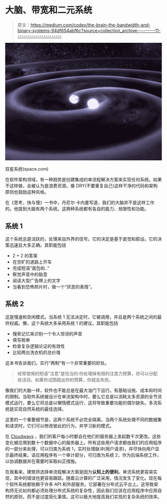 # 大脑、带宽和二元系统

> 原文：<https://medium.com/codex/the-brain-the-bandwidth-and-binary-systems-94df654abf6c?source=collection_archive---------11----------------------->

![](img/d76facb10ebb855daa9a3dd1cd326a4a.png)

双星系统(space.com)

在软件架构领域，有一种趋势是创建集成的单流程解决方案来实现任何系统。如果不这样做，会被认为是浪费资源。像 DRY(不要重复自己)这样干净的代码和架构原则也鼓励这种风格。

在《思考，快与慢》一书中，丹尼尔·卡内曼写道，我们的大脑并不是这样工作的。他提到大脑有两个系统。这两种系统都有各自的能力、局限性和功能。

## **系统 1**

这个系统总是活跃的，处理来自外界的信号。它的决定是基于直觉和假设。它的决策迅速且大多正确。其职能包括

*   2 + 2 的答案
*   在空旷的道路上开车
*   完成短语“面包和..”
*   察觉声音中的敌意
*   阅读大型广告牌上的文字
*   当看到恐怖照片时，做一个“厌恶的表情”。

## **系统 2**

这是慢速和空闲模式。当系统 1 无法决定时，它被调用，并且是两个系统之间的最终权威。懒，这个系统大多采用系统 1 的建议。其职能包括

*   搜索记忆来识别一个令人惊讶的声音
*   填写税单
*   检查复杂逻辑论证的有效性
*   比较两台洗衣机的总价值

这本书告诉我们，实行“两制”有一个非常重要的好处。

> 经常使用的短语“注意”是恰当的:你处理掉有限的注意力预算，你可以分配给活动，如果你试图超出你的预算，你就会失败。

像我们的大脑一样，软件也不能总是在最大油门下运行。有基础设施、成本和时间的限制。当软件系统被设计在单流架构中时，要么它总是以消耗太多资源的全节流模式运行，要么它将总是以懒惰模式运行，这将导致重要功能的偶尔缺失。多流系统是实现自然系统的最佳选择。

这里的一个重要细节是，这两个系统不必完全隔离。当两个系统处理不同的数据集和请求时，它们可以修改彼此的行为，并学习新的模式。

在 [Cloudways](https://www.cloudways.com/en/) ，我们的客户每小时都会在他们的服务器上发起数千次更改。这些变化被应用到数十个数据中心的服务器上。所有这些用户请求都由我们的应用程序的一部分来处理，可以归类为系统 1，实时处理脉冲(用户请求)，并尽快向用户显示最终结果。该应用程序有一个审计部分，可归类为系统 2，作为后端系统工作，以协调数据并在需要时采取纠正措施。

在我看来，建筑师选择单流程解决方案是因为**认知上的便利**。单流系统更容易实现，其中的错误也更容易跟踪。随着云计算的广泛采用，情况发生了变化。现在每个软件系统都依赖于许多 API 和外部服务。它部署在分布式云平台上。这导致架构师无论如何都必须处理分布式系统的复杂性，因此我们应该在应用程序中应用自然的原则，而不是过度简化事情。这可以极大地提高我们实现的复杂系统的效率。